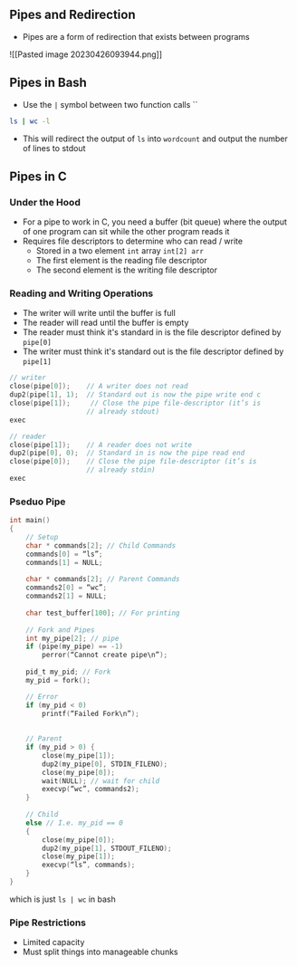 ## Pipes and Redirection
- Pipes are a form of redirection that exists between programs

![[Pasted image 20230426093944.png]]

## Pipes in Bash
- Use the `|` symbol between two function calls
``
```bash
ls | wc -l
```

- This will redirect the output of `ls` into `wordcount` and output the number of lines to stdout

## Pipes in C

### Under the Hood
- For a pipe to work in C, you need a buffer (bit queue) where the output of one program can sit while the other program reads it
- Requires file descriptors to determine who can read / write
	- Stored in a two element `int` array `int[2] arr`
	- The first element is the reading file descriptor
	- The second element is the writing file descriptor

### Reading and Writing Operations
- The writer will write until the buffer is full
- The reader will read until the buffer is empty
- The reader must think it's standard in is the file descriptor defined by `pipe[0]`
- The writer must think it's standard out is the file descriptor defined by `pipe[1]`

```c
// writer
close(pipe[0]);    // A writer does not read 
dup2(pipe[1], 1);  // Standard out is now the pipe write end c
close(pipe[1]);     // Close the pipe file-descriptor (it’s is 
			       // already stdout)
exec

// reader
close(pipe[1]);    // A reader does not write 
dup2(pipe[0], 0);  // Standard in is now the pipe read end 
close(pipe[0]);    // Close the pipe file-descriptor (it’s is 
			       // already stdin) 
exec
```

### Pseduo Pipe

```c
int main()
{
	// Setup
	char * commands[2]; // Child Commands
	commands[0] = “ls”;
	commands[1] = NULL;
	
	char * commands[2]; // Parent Commands
	commands2[0] = “wc”;
	commands2[1] = NULL;
	
	char test_buffer[100]; // For printing
	
	// Fork and Pipes
	int my_pipe[2]; // pipe
	if (pipe(my_pipe) == -1) 
		perror(“Cannot create pipe\n”);
	
	pid_t my_pid; // Fork
	my_pid = fork();

	// Error
	if (my_pid < 0) 
		printf(“Failed Fork\n”);
	
	
	// Parent
	if (my_pid > 0) {
		close(my_pipe[1]);
		dup2(my_pipe[0], STDIN_FILENO);
		close(my_pipe[0]);
		wait(NULL); // wait for child
		execvp(“wc”, commands2);
	}
	
	// Child
	else // I.e. my_pid == 0
	{
		close(my_pipe[0]);
		dup2(my_pipe[1], STDOUT_FILENO);
		close(my_pipe[1]);
		execvp(“ls”, commands);
	}
}
```

which is just `ls | wc` in bash

### Pipe Restrictions
- Limited capacity
- Must split things into manageable chunks